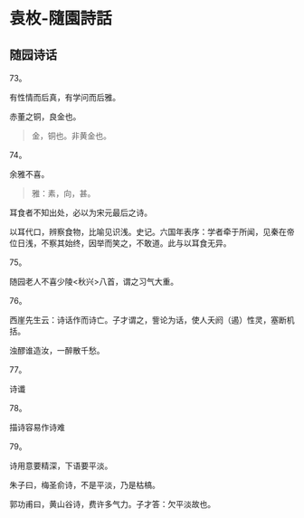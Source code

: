 # 袁枚-隨園詩話

## 随园诗话

73。

有性情而后真，有学问而后雅。

赤董之铜，良金也。

> 金，铜也。非黄金也。

74。

余雅不喜。

> 雅：素，向，甚。

耳食者不知出处，必以为宋元最后之诗。

 以耳代口，辨察食物，比喻见识浅。史记。六国年表序：学者牵于所闻，见秦在帝位日浅，不察其始终，因举而笑之，不敢道。此与以耳食无异。

75。

随园老人不喜少陵<秋兴>八首，谓之习气大重。

76。

西崖先生云：诗话作而诗亡。子才谓之，訾论为话，使人夭阏（遏）性灵，塞断机括。

浊醪谁造汝，一醉散千愁。

77。

诗谶

78。

描诗容易作诗难

79。

诗用意要精深，下语要平淡。

朱子曰，梅圣俞诗，不是平淡，乃是枯槁。

郭功甫曰，黄山谷诗，费许多气力。子才答：欠平淡故也。
